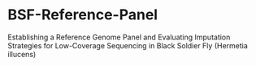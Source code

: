 # BSF-Reference-Panel
Establishing a Reference Genome Panel and Evaluating Imputation Strategies for Low-Coverage Sequencing in Black Soldier Fly (Hermetia illucens)
